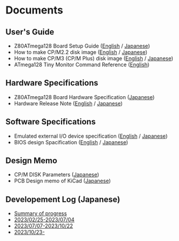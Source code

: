 # Documents
## User's Guide
- Z80ATmega128 Board Setup Guide ([English](./SetupGuide_en.md) / [Japanese](./SetupGuide.md))
- How to make CP/M2.2 disk image ([English](./DiskImage-CPM22.md) / [Japanese](./DiskImage-CPM22-ja.md))
- How to make CP/M3 (CP/M Plus) disk image ([English](../z80/cpm3/image/README.md) / [Japanese](../z80/cpm3/image/README-ja.md))
- ATmega128 Tiny Monitor Command Reference ([English](./Software/AVRTinyMonitor.md))

## Hardware Specifications
- Z80ATmega128 Board Hardware Specification ([Japanese](./Hardware/Design.md))
- Hardware Release Note ([English](./Hardware/HW-ReleaseNote.md) / [Japanese](./Hardware/HW-ReleaseNote-ja.md))

## Software Specifications
- Emulated external I/O device specification ([English](./Software/EmulatedDeviceSpec.md) / [Japanese](./Software/EmulatedDeviceSpec.md#port-japanese))
- BIOS design Spacification ([English](./Software/BIOSDesignSpec.md) / [Japanese](./Software/BIOSDesignSpec-ja.md))

## Design Memo
- CP/M DISK Parameters ([Japanese](./Software/DiskParameters.md))
- PCB Design memo of KiCad ([Japanese](./Hardware/PCB/KiCad-PCB.md))

## Developement Log (Japanese)
- [Summary of progress](./Progress.md)
- [2023/02/25-2023/07/04](./Diary.md)
- [2023/07/07-2023/10/22](./Diary2.md)
- [2023/10/23-](./Diary3.md)
